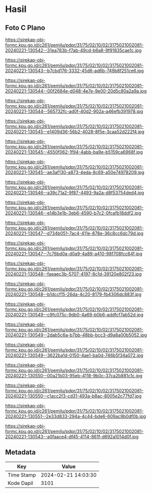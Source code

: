 # Hasil

## Foto C Plano

https://sirekap-obj-formc.kpu.go.id/c261/pemilu/pdpr/31/75/02/10/02/3175021002081-20240221-130542--31ea783b-f7ab-49cd-b6a8-9f91835cae1c.jpg

https://sirekap-obj-formc.kpu.go.id/c261/pemilu/pdpr/31/75/02/10/02/3175021002081-20240221-130543--b7cbd176-3332-45d6-ad6b-749b8f251ce6.jpg

https://sirekap-obj-formc.kpu.go.id/c261/pemilu/pdpr/31/75/02/10/02/3175021002081-20240221-130544--00f2684e-d048-4e7e-9e00-20d5c80a2a9a.jpg

https://sirekap-obj-formc.kpu.go.id/c261/pemilu/pdpr/31/75/02/10/02/3175021002081-20240221-130544--565732fc-ad0f-40d2-902a-a46efb391978.jpg

https://sirekap-obj-formc.kpu.go.id/c261/pemilu/pdpr/31/75/02/10/02/3175021002081-20240221-130545--e1409d36-56b2-4028-8f5e-3caa52d222f4.jpg

https://sirekap-obj-formc.kpu.go.id/c261/pemilu/pdpr/31/75/02/10/02/3175021002081-20240221-130545--4550f062-1f94-4abb-ba9e-b5159ca6968f.jpg

https://sirekap-obj-formc.kpu.go.id/c261/pemilu/pdpr/31/75/02/10/02/3175021002081-20240221-130545--ae3af130-a873-4eda-8c69-a50e74978209.jpg

https://sirekap-obj-formc.kpu.go.id/c261/pemilu/pdpr/31/75/02/10/02/3175021002081-20240221-130546--a39c71a2-9f87-4493-9a2a-d8f53754ded4.jpg

https://sirekap-obj-formc.kpu.go.id/c261/pemilu/pdpr/31/75/02/10/02/3175021002081-20240221-130546--e14b3e1b-3eb6-4590-b7c2-0fcafb18ddf2.jpg

https://sirekap-obj-formc.kpu.go.id/c261/pemilu/pdpr/31/75/02/10/02/3175021002081-20240221-130547--d734b051-7ac4-411e-878e-36c8cc6dc79d.jpg

https://sirekap-obj-formc.kpu.go.id/c261/pemilu/pdpr/31/75/02/10/02/3175021002081-20240221-130547--7c76bd0a-d0a9-4a89-a410-98f708fcc64f.jpg

https://sirekap-obj-formc.kpu.go.id/c261/pemilu/pdpr/31/75/02/10/02/3175021002081-20240221-130548--faeaec3b-5707-4197-8c1d-39120e802f23.jpg

https://sirekap-obj-formc.kpu.go.id/c261/pemilu/pdpr/31/75/02/10/02/3175021002081-20240221-130548--b1dccf15-26da-4c20-8179-fb4306dc883f.jpg

https://sirekap-obj-formc.kpu.go.id/c261/pemilu/pdpr/31/75/02/10/02/3175021002081-20240221-130549--c9fc075c-9db0-4a69-b0b6-addfcf7ab52d.jpg

https://sirekap-obj-formc.kpu.go.id/c261/pemilu/pdpr/31/75/02/10/02/3175021002081-20240221-130549--2dab5c6a-b7bb-48bb-bcc3-d9a8a00b5052.jpg

https://sirekap-obj-formc.kpu.go.id/c261/pemilu/pdpr/31/75/02/10/02/3175021002081-20240221-130549--3622ba1d-0150-4ae1-ba0d-746b5f34a072.jpg

https://sirekap-obj-formc.kpu.go.id/c261/pemilu/pdpr/31/75/02/10/02/3175021002081-20240221-130550--00a21b03-95eb-4118-9b0c-37ca2b881c1c.jpg

https://sirekap-obj-formc.kpu.go.id/c261/pemilu/pdpr/31/75/02/10/02/3175021002081-20240221-130550--c1acc2f3-cd31-493a-b8ac-8005e2c77fd7.jpg

https://sirekap-obj-formc.kpu.go.id/c261/pemilu/pdpr/31/75/02/10/02/3175021002081-20240221-130551--2e33d833-294a-4c44-bde6-609ac9b0df0b.jpg

https://sirekap-obj-formc.kpu.go.id/c261/pemilu/pdpr/31/75/02/10/02/3175021002081-20240221-130543--a0faace4-df45-4114-861f-d692a1014d0f.jpg


## Metadata

| Key        | Value               |
| ---------- | ------------------- |
| Time Stamp | 2024-02-21 14:03:30 |
| Kode Dapil | 3101                |




